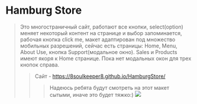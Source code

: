 # Hamburg Store
>Это многостраничный сайт, работают все кнопки, select(option) меняет некоторый контент на странице и выбор запоминается, рабочая кнопка click me, макет адаптирован под множество мобильных разрешений, сейчас есть страницы: Home, Menu, About Use, кнопка Support(модальное окно). Sales и Products имеют якоря к Home странице.
Пока нет модальных окон для трех кнопок справа. 
>>Сайт - https://8soulkeeper8.github.io/HamburgStore/
>>>Надеюсь ребята будут смотреть на этот макет сытыми, иначе это будет тяжко:)
>>>![](https://platinmods.com/data/avatars/o/1368/1368550.jpg?1604114215)
